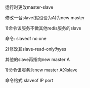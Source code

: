 运行时更改master-slave

修改一台slave(假设设为A)为new master 

1)命令该服务不做其他redis服务的slave 
   
   命令: slaveof no one 

2)修改其slave-read-only为yes

其他的slave再指向new master A

1)命令该服务为new master A的slave
   
   命令格式 slaveof IP port